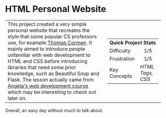 # HTML Personal Website

<table border='0'>

<tr>
  <td>
    This project created a very simple personal website that recreates the style that some popular CS professors use, for example <a href='https://www.cs.dartmouth.edu/~thc/'>Thomas Cormen</a>. It mainly aimed to introduce people unfamiliar with web development to HTML and CSS before introducing libraries that need some prior knowledge, such as Beautiful Soup and Flask. The lesson actually came from <a href='https://www.udemy.com/course/the-complete-web-development-bootcamp/'>Angela's web development course</a> which may be interesting to check out later on.
  </td>
  <td>
    <div>
      <table>
        <tr>
          <td align='center' colspan="2"><strong>Quick Project Stats</strong></td>
        </tr>
        <tr>
          <td>Difficulty</td>
          <td align='center'>1/5</td>
        </tr>
        <tr>
          <td>Frustration</td>
          <td align='center'>1/5</td>
        </tr>
        <tr>
          <td>Key Concepts</td>
          <td><em>HTML Tags, CSS</em></td>
        </tr>
      </table>
    </div>
  </td>
</tr>

</table>

Overall, an easy day without much to talk about.
  

